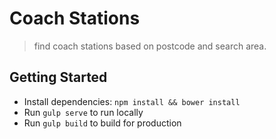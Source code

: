 # Coach Stations

> find coach stations based on postcode and search area.
## Getting Started

- Install dependencies: `npm install && bower install`
- Run `gulp serve` to run locally
- Run `gulp build` to build for production
